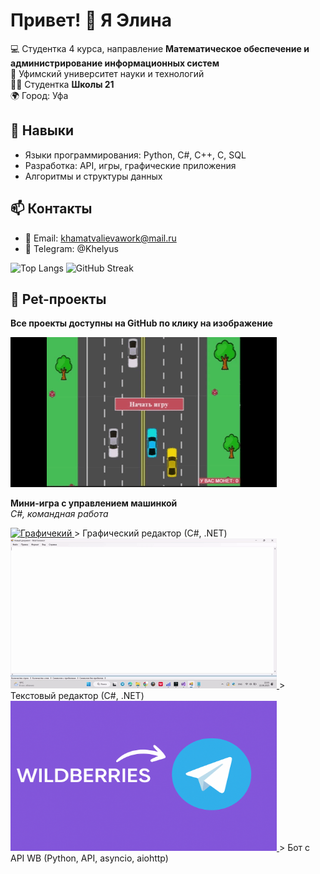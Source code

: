 # Привет! 👋 Я Элина

💻 Студентка 4 курса, направление **Математическое обеспечение и администрирование информационных систем**  
🏫 Уфимский университет науки и технологий  
👩‍🎓 Студентка **Школы 21**  
🌍 Город: Уфа  

## 🔹 Навыки
- Языки программирования: Python, C#, C++, C, SQL  
- Разработка: API, игры, графические приложения  
- Алгоритмы и структуры данных

## 📫 Контакты
- 📧 Email: khamatvalievawork@mail.ru  
- 📱 Telegram: @Khelyus


![Top Langs](https://github-readme-stats.vercel.app/api/top-langs/?username=Khelyus&layout=compact&theme=default&bg_color=d1d7ed)
![GitHub Streak](https://streak-stats.demolab.com?user=Khelyus&theme=default&hide_border=false)


## 🚀 Pet-проекты  
**Все проекты доступны на GitHub по клику на изображение**

<a href="https://github.com/Khelyus/AEGI_Game1" target="_blank">
    <img src="Game.gif" alt="Гонки" style="width: 426px; height: 240px;">
</a>  

**Мини-игра с управлением машинкой**  
_C#, командная работа_

<a href="https://github.com/Khelyus/GraphicEditor" target="_blank">
    <img src="GE.gif" alt="Графичекий" style="width: 426px; height: 240px;">
</a>  
> Графический редактор (С#, .NET)  

<a href="https://github.com/Khelyus/TextEditor" target="_blank">
    <img src="TE.gif" alt="Текстовый" style="width: 426px; height: 240px;">
</a>  
> Текстовый редактор (С#, .NET)

<a href="https://github.com/Khelyus/public_wb_bot_without_tokens" target="_blank">
    <img src="WB_TG.png" alt="Текстовый" style="width: 426px; height: 240px;">
</a>  
> Бот с API WB (Python, API, asyncio, aiohttp)





<!--
**Khelyus/Khelyus** is a ✨ _special_ ✨ repository because its `README.md` (this file) appears on your GitHub profile.

Here are some ideas to get you started:

- 🔭 I’m currently working on ...
- 🌱 I’m currently learning ...
- 👯 I’m looking to collaborate on ...
- 🤔 I’m looking for help with ...
- 💬 Ask me about ...
- 📫 How to reach me: ...
- 😄 Pronouns: ...
- ⚡ Fun fact: ...
-->
